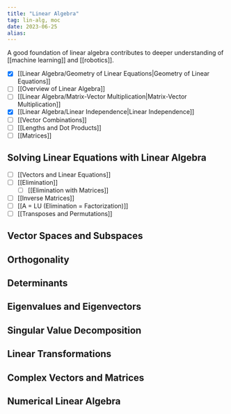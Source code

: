 ```yaml
---
title: "Linear Algebra"
tag: lin-alg, moc
date: 2023-06-25
alias:
---
```


A good foundation of linear algebra contributes to deeper understanding of [[machine learning]] and [[robotics]].

- [x] [[Linear Algebra/Geometry of Linear Equations|Geometry of Linear Equations]]
- [ ] [[Overview of Linear Algebra]]
- [ ] [[Linear Algebra/Matrix-Vector Multiplication|Matrix-Vector Multiplication]]
- [x] [[Linear Algebra/Linear Independence|Linear Independence]]
- [ ] [[Vector Combinations]]
- [ ] [[Lengths and Dot Products]]
- [ ] [[Matrices]]

## Solving Linear Equations with Linear Algebra
- [ ] [[Vectors and Linear Equations]]
- [ ] [[Elimination]]
	- [ ] [[Elimination with Matrices]]
- [ ] [[Inverse Matrices]]
- [ ] [[A = LU (Elimination = Factorization)]]
- [ ] [[Transposes and Permutations]]

## Vector Spaces and Subspaces


## Orthogonality


## Determinants


## Eigenvalues and Eigenvectors


## Singular Value Decomposition


## Linear Transformations


## Complex Vectors and Matrices


## Numerical Linear Algebra